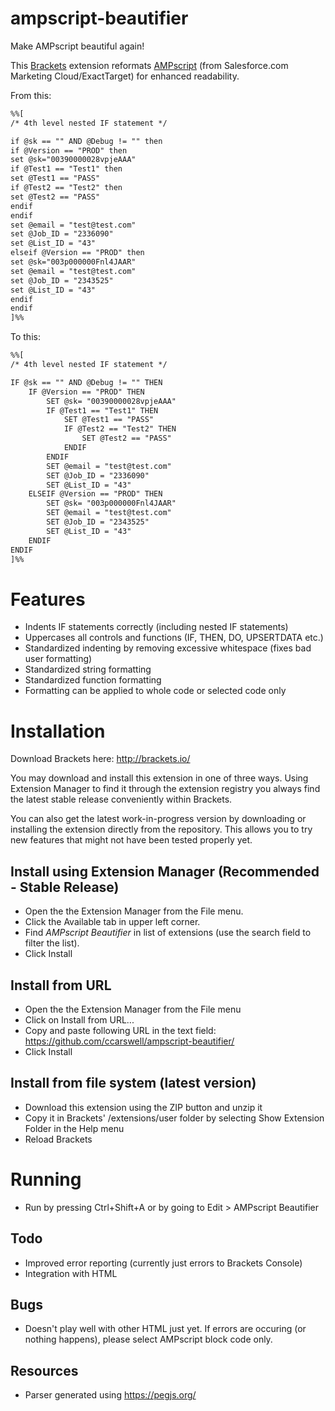 # ampscript-beautifier
Make AMPscript beautiful again!

This <a href="http://www.brackets.io">Brackets<a/> extension reformats <a href="https://help.marketingcloud.com/en/documentation/ampscript/">AMPscript</a> (from Salesforce.com Marketing Cloud/ExactTarget) for enhanced readability.

From this:

```html
%%[
/* 4th level nested IF statement */

if @sk == "" AND @Debug != "" then
if @Version == "PROD" then
set @sk="00390000028vpjeAAA"
if @Test1 == "Test1" then
set @Test1 == "PASS"
if @Test2 == "Test2" then
set @Test2 == "PASS"
endif
endif
set @email = "test@test.com"
set @Job_ID = "2336090"
set @List_ID = "43"
elseif @Version == "PROD" then
set @sk="003p000000Fnl4JAAR"
set @email = "test@test.com"
set @Job_ID = "2343525"
set @List_ID = "43"
endif
endif
]%%
```

To this:

```html
%%[
/* 4th level nested IF statement */

IF @sk == "" AND @Debug != "" THEN
	IF @Version == "PROD" THEN
		SET @sk= "00390000028vpjeAAA" 
		IF @Test1 == "Test1" THEN
			SET @Test1 == "PASS" 
			IF @Test2 == "Test2" THEN
				SET @Test2 == "PASS" 
			ENDIF
		ENDIF
		SET @email = "test@test.com" 
		SET @Job_ID = "2336090" 
		SET @List_ID = "43" 
	ELSEIF @Version == "PROD" THEN
		SET @sk= "003p000000Fnl4JAAR" 
		SET @email = "test@test.com" 
		SET @Job_ID = "2343525" 
		SET @List_ID = "43" 
	ENDIF
ENDIF
]%%
```

# Features
- Indents IF statements correctly (including nested IF statements)
- Uppercases all controls and functions (IF, THEN, DO, UPSERTDATA etc.)
- Standardized indenting by removing excessive whitespace (fixes bad user formatting)
- Standardized string formatting
- Standardized function formatting
- Formatting can be applied to whole code or selected code only

# Installation

Download Brackets here: http://brackets.io/

You may download and install this extension in one of three ways. Using Extension Manager to find it through the extension registry you always find the latest stable release conveniently within Brackets.

You can also get the latest work-in-progress version by downloading or installing the extension directly from the repository. This allows you to try new features that might not have been tested properly yet.

## Install using Extension Manager (Recommended - Stable Release)
- Open the the Extension Manager from the File menu.
- Click the Available tab in upper left corner.
- Find *AMPscript Beautifier* in list of extensions (use the search field to filter the list).
- Click Install

## Install from URL
- Open the the Extension Manager from the File menu
- Click on Install from URL...
- Copy and paste following URL in the text field: https://github.com/ccarswell/ampscript-beautifier/
- Click Install

## Install from file system (latest version)
- Download this extension using the ZIP button and unzip it 
- Copy it in Brackets' /extensions/user folder by selecting Show Extension Folder in the Help menu
- Reload Brackets

# Running
- Run by pressing Ctrl+Shift+A or by going to Edit > AMPscript Beautifier

## Todo
- Improved error reporting (currently just errors to Brackets Console)
- Integration with HTML

## Bugs
- Doesn't play well with other HTML just yet.  If errors are occuring (or nothing happens), please select AMPscript block code only.

## Resources
- Parser generated using https://pegjs.org/
